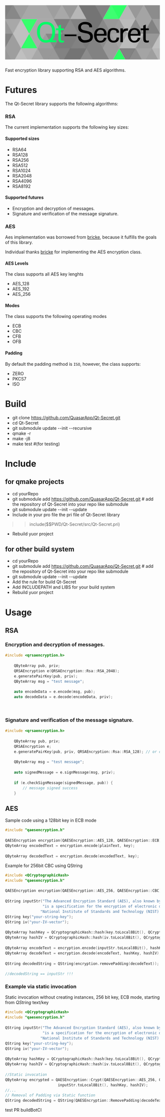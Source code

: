 # ![Qt-Secret Logo](res/png/QtSecretLogo2.png)


Fast encryption library supporting RSA and AES algorithms.

# Futures 
The Qt-Secret library supports the following algorithms:

### RSA
The current implementation supports the following key sizes:
#### Supported sizes
 * RSA64 
 * RSA128 
 * RSA256
 * RSA512
 * RSA1024 
 * RSA2048
 * RSA4096 
 * RSA8192 

#### Supported futures 

* Encryption and decryption of messages.
* Signature and verification of the message signature.

### AES
Aes implementation was borrowed from [bricke](https://github.com/bricke/Qt-AES), because it fulfills the goals of this library.

Individual thanks [bricke](https://github.com/bricke) for implementing the AES encryption class.

#### AES Levels
The class supports all AES key lenghts

* AES_128
* AES_192
* AES_256

#### Modes
The class supports the following operating modes

* ECB
* CBC
* CFB
* OFB

#### Padding
By default the padding method is `ISO`, however, the class supports:

* ZERO
* PKCS7
* ISO


# Build

 * git clone https://github.com/QuasarApp/Qt-Secret.git
 * cd Qt-Secret
 * git submodule update --init --recursive
 * qmake -r 
 * make -j8
 * make test #(for testing)

# Include

## for qmake projects 

 * cd yourRepo
 * git submodule add https://github.com/QuasarApp/Qt-Secret.git # add the repository of Qt-Secret into your repo like submodule
 * git submodule update --init --update
 * Include in your pro file the pri file of Qt-Secret library
  >> include($$PWD/Qt-Secret/src/Qt-Secret.pri)
 * Rebuild yuor project

## for other build system
 
 * cd yourRepo
 * git submodule add https://github.com/QuasarApp/Qt-Secret.git # add the repository of Qt-Secret into your repo like submodule
 * git submodule update --init --update
 * Add the rule for build Qt-Secret
 * Add INCLUDEPATH and LIBS for your build system 
 * Rebuild yuor project


# Usage

## RSA

### Encryption and decryption of messages.

``` cpp
#include <qrsaencryption.h>

    QByteArray pub, priv;
    QRSAEncryption e(QRSAEncryption::Rsa::RSA_2048);
    e.generatePairKey(pub, priv);
    QByteArray msg = "test message";

    auto encodeData = e.encode(msg, pub);
    auto decodeData = e.decode(encodeData, priv);
    
    

```

### Signature and verification of the message signature.

``` cpp
#include <qrsaencryption.h>

    QByteArray pub, priv;
    QRSAEncryption e;
    e.generatePairKey(pub, priv, QRSAEncryption::Rsa::RSA_128); // or other rsa size 

    QByteArray msg = "test message";

    auto signedMessage = e.signMessage(msg, priv);

    if (e.checkSignMessage(signedMessage, pub)) {
        // message signed success
    }

```

## AES

Sample code using a 128bit key in ECB mode
``` cpp
#include "qaesencryption.h"

QAESEncryption encryption(QAESEncryption::AES_128, QAESEncryption::ECB);
QByteArray encodedText = encryption.encode(plainText, key);

QByteArray decodedText = encryption.decode(encodedText, key);
```

Example for 256bit CBC using QString
``` cpp
#include <QCryptographicHash>
#include "qaesencryption.h"

QAESEncryption encryption(QAESEncryption::AES_256, QAESEncryption::CBC);

QString inputStr("The Advanced Encryption Standard (AES), also known by its original name Rijndael "
                 "is a specification for the encryption of electronic data established by the U.S. "
                "National Institute of Standards and Technology (NIST) in 2001");
QString key("your-string-key");
QString iv("your-IV-vector");

QByteArray hashKey = QCryptographicHash::hash(key.toLocal8Bit(), QCryptographicHash::Sha256);
QByteArray hashIV = QCryptographicHash::hash(iv.toLocal8Bit(), QCryptographicHash::Md5);

QByteArray encodeText = encryption.encode(inputStr.toLocal8Bit(), hashKey, hashIV);
QByteArray decodeText = encryption.decode(encodeText, hashKey, hashIV);

QString decodedString = QString(encryption.removePadding(decodeText));

//decodedString == inputStr !!! 
```

### Example via static invocation
Static invocation without creating instances, 256 bit key, ECB mode, starting from *QString* text/key
``` cpp
#include <QCryptographicHash>
#include "qaesencryption.h"

QString inputStr("The Advanced Encryption Standard (AES), also known by its original name Rijndael "
                 "is a specification for the encryption of electronic data established by the U.S. "
                "National Institute of Standards and Technology (NIST) in 2001");
QString key("your-string-key");
QString iv("your-IV-vector");

QByteArray hashKey = QCryptographicHash::hash(key.toLocal8Bit(), QCryptographicHash::Sha256);
QByteArray hashIV = QCryptographicHash::hash(iv.toLocal8Bit(), QCryptographicHash::Md5);

//Static invocation
QByteArray encrypted = QAESEncryption::Crypt(QAESEncryption::AES_256, QAESEncryption::CBC, 
                        inputStr.toLocal8Bit(), hashKey, hashIV);
//...
// Removal of Padding via Static function
QString decodedString = QString(QAESEncryption::RemovePadding(decodeText));

```

 test PR buildBotCI
